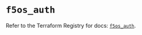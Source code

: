 # `f5os_auth`

Refer to the Terraform Registry for docs: [`f5os_auth`](https://registry.terraform.io/providers/f5networks/f5os/1.10.0/docs/resources/auth).
